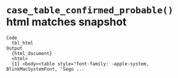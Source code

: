 # `case_table_confirmed_probable()` html matches snapshot

    Code
      tbl_html
    Output
      {html_document}
      <html>
      [1] <body><table style="font-family: -apple-system, BlinkMacSystemFont, 'Sego ...

